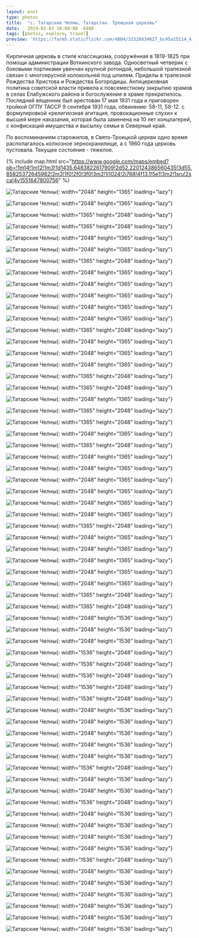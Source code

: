 ```yaml
---
layout: post
type: photos
title:  "с. Татарские Челны, Татарстан. Троицкая церковь"
date:   2019-03-03 10:00:00 -0400
tags: [photos, explore, travel]
preview: 'https://farm5.staticflickr.com/4804/31526634627_bc45a15114_k_d.jpg'
---
```


Кирпичная церковь в стиле классицизма, сооружённая в 1819-1825 при помощи администрации Воткинского завода. Односветный четверик с боковыми портиками увенчан крупной ротондой, небольшой трапезной связан с многоярусной колокольней под шпилем. Приделы в трапезной Рождества Христова и Рождества Богородицы. Антицерковная политика советской власти привела к повсеместному закрытию храмов в селах Елабужского района и богослужение в храме прекратилось. Последний вященник был арестован 17 мая 1931 года и приговорен тройкой ОГПУ ТАССР 9 сентября 1931 года, обвинение: 58-11, 58-12. с формулировкой «религиозная агитация, провокационные слухи» к высшей мере наказания, которая была заменена на 10 лет концлагерей, с конфискаций имущества и высылку семьи в Северный край.

По воспоминаниям старожилов, в Свято-Троицкой церкви одно время располагалось колхозное зернохранилище, а с 1960 года церковь пустовала. Текущее состояние - тяжелое.

{% include map.html src="https://www.google.com/maps/embed?pb=!1m14!1m12!1m3!1d1435.6483822617909!2d52.220124386560435!3d55.85825372645982!2m3!1f0!2f0!3f0!3m2!1i1024!2i768!4f13.1!5e1!3m2!1sru!2sca!4v1551647800756" %}

![Татарские Челны](https://live.staticflickr.com/7877/44649555400_52539cfd39_k.jpg){: width="2048" height="1365" loading="lazy"}

![Татарские Челны](https://live.staticflickr.com/4873/46466454741_2b4b5a282c_k.jpg){: width="2048" height="1365" loading="lazy"}

![Татарские Челны](https://live.staticflickr.com/7862/44649556290_364cf42b9a_k.jpg){: width="1365" height="2048" loading="lazy"}

![Татарские Челны](https://live.staticflickr.com/4899/31526629987_a959e200b3_k.jpg){: width="1365" height="2048" loading="lazy"}

![Татарские Челны](https://live.staticflickr.com/4878/44649557740_91c6d4099c_k.jpg){: width="2048" height="1365" loading="lazy"}

![Татарские Челны](https://live.staticflickr.com/4841/44649558830_28ff2c12c2_k.jpg){: width="2048" height="1365" loading="lazy"}

![Татарские Челны](https://live.staticflickr.com/7883/44649559510_201777dde6_k.jpg){: width="1365" height="2048" loading="lazy"}

![Татарские Челны](https://live.staticflickr.com/4804/31526634627_bc45a15114_k.jpg){: width="2048" height="1365" loading="lazy"}

![Татарские Челны](https://live.staticflickr.com/7803/31526635987_a4b8d403e6_k.jpg){: width="2048" height="1365" loading="lazy"}

![Татарские Челны](https://live.staticflickr.com/4836/44649561250_b061c0525b_k.jpg){: width="2048" height="1365" loading="lazy"}

![Татарские Челны](https://live.staticflickr.com/7871/44649562060_6e0578ac11_k.jpg){: width="2048" height="1365" loading="lazy"}

![Татарские Челны](https://live.staticflickr.com/7829/44649563390_d6a6a9fb31_k.jpg){: width="2048" height="1365" loading="lazy"}

![Татарские Челны](https://live.staticflickr.com/4889/44649565430_10b86ef772_k.jpg){: width="1365" height="2048" loading="lazy"}

![Татарские Челны](https://live.staticflickr.com/4869/44649567140_c07e3fd2f9_k.jpg){: width="2048" height="1365" loading="lazy"}

![Татарские Челны](https://live.staticflickr.com/7887/44649568790_aac6c2bbe5_k.jpg){: width="2048" height="1365" loading="lazy"}

![Татарские Челны](https://live.staticflickr.com/4831/44649570270_b234689dd5_k.jpg){: width="2048" height="1365" loading="lazy"}

![Татарские Челны](https://live.staticflickr.com/7815/44649571540_64737ba630_k.jpg){: width="1365" height="2048" loading="lazy"}

![Татарские Челны](https://live.staticflickr.com/7872/44649572770_547d28a3eb_k.jpg){: width="1365" height="2048" loading="lazy"}

![Татарские Челны](https://live.staticflickr.com/7810/44649574410_6d98db17de_k.jpg){: width="2048" height="1365" loading="lazy"}

![Татарские Челны](https://live.staticflickr.com/7891/44649551990_7de062c45d_k.jpg){: width="1365" height="2048" loading="lazy"}

![Татарские Челны](https://live.staticflickr.com/7900/44649575580_cb2bee1c05_k.jpg){: width="1365" height="2048" loading="lazy"}

![Татарские Челны](https://live.staticflickr.com/7806/44649577080_ea3e451128_k.jpg){: width="2048" height="1365" loading="lazy"}

![Татарские Челны](https://live.staticflickr.com/4873/46466473661_eb67ffd5fe_k.jpg){: width="1365" height="2048" loading="lazy"}

![Татарские Челны](https://live.staticflickr.com/4902/46466475021_6de01ff896_k.jpg){: width="2048" height="1365" loading="lazy"}

![Татарские Челны](https://live.staticflickr.com/4885/45553595245_36f09a9658_k.jpg){: width="2048" height="1365" loading="lazy"}

![Татарские Челны](https://live.staticflickr.com/7896/46466477751_2a93b62f88_k.jpg){: width="2048" height="1365" loading="lazy"}

![Татарские Челны](https://live.staticflickr.com/4872/45553596725_48b5767024_k.jpg){: width="2048" height="1365" loading="lazy"}

![Татарские Челны](https://live.staticflickr.com/7824/45553597995_73efc3c19f_k.jpg){: width="2048" height="1365" loading="lazy"}

![Татарские Челны](https://live.staticflickr.com/4895/46466481581_c6aa840ac4_k.jpg){: width="2048" height="1365" loading="lazy"}

![Татарские Челны](https://live.staticflickr.com/4860/45553599855_aec79981f0_k.jpg){: width="1365" height="2048" loading="lazy"}

![Татарские Челны](https://live.staticflickr.com/4909/46466483941_19b88145a5_k.jpg){: width="2048" height="1365" loading="lazy"}

![Татарские Челны](https://live.staticflickr.com/4825/46466485051_9719525e2b_k.jpg){: width="2048" height="1365" loading="lazy"}

![Татарские Челны](https://live.staticflickr.com/7831/45553602955_26ce6809c2_k.jpg){: width="2048" height="1365" loading="lazy"}

![Татарские Челны](https://live.staticflickr.com/7885/45743033794_eca00afae9_k.jpg){: width="2048" height="1365" loading="lazy"}

![Татарские Челны](https://live.staticflickr.com/4899/44649590920_39296bd283_k.jpg){: width="2048" height="1365" loading="lazy"}

![Татарские Челны](https://live.staticflickr.com/7916/45743035914_75399bb0cd_k.jpg){: width="1365" height="2048" loading="lazy"}

![Татарские Челны](https://live.staticflickr.com/4829/44649592550_055a2c6bc5_k.jpg){: width="1365" height="2048" loading="lazy"}

![Татарские Челны](https://live.staticflickr.com/4902/44649592960_8a7063fd32_k.jpg){: width="2048" height="1536" loading="lazy"}

![Татарские Челны](https://live.staticflickr.com/4820/45743038314_ff7c368b7f_k.jpg){: width="2048" height="1536" loading="lazy"}

![Татарские Челны](https://live.staticflickr.com/4879/44649594250_6f6ab97a27_k.jpg){: width="2048" height="1536" loading="lazy"}

![Татарские Челны](https://live.staticflickr.com/7858/45743039354_53d6d0a77e_k.jpg){: width="1536" height="2048" loading="lazy"}

![Татарские Челны](https://live.staticflickr.com/7869/44649595090_ab7030c525_k.jpg){: width="1536" height="2048" loading="lazy"}

![Татарские Челны](https://live.staticflickr.com/4868/44649595760_a28c2155de_k.jpg){: width="1536" height="2048" loading="lazy"}

![Татарские Челны](https://live.staticflickr.com/7819/45743040554_4e6e7eb5d3_k.jpg){: width="1536" height="2048" loading="lazy"}

![Татарские Челны](https://live.staticflickr.com/4850/45743041084_aac555f4a1_k.jpg){: width="1536" height="2048" loading="lazy"}

![Татарские Челны](https://live.staticflickr.com/7915/44649596990_1e87cf65e8_k.jpg){: width="2048" height="1536" loading="lazy"}

![Татарские Челны](https://live.staticflickr.com/7866/45743042024_290854a5d3_k.jpg){: width="2048" height="1536" loading="lazy"}

![Татарские Челны](https://live.staticflickr.com/4831/44649598350_0712657fdd_k.jpg){: width="2048" height="1536" loading="lazy"}

![Татарские Челны](https://live.staticflickr.com/4886/44649598710_3e141c373a_k.jpg){: width="2048" height="1536" loading="lazy"}

![Татарские Челны](https://live.staticflickr.com/4827/44649599220_bdbb38ef20_k.jpg){: width="2048" height="1536" loading="lazy"}

![Татарские Челны](https://live.staticflickr.com/7911/45553605015_f65bfd3638_k.jpg){: width="1536" height="2048" loading="lazy"}

![Татарские Челны](https://live.staticflickr.com/7896/32593853688_278135be99_k.jpg){: width="2048" height="1536" loading="lazy"}

![Татарские Челны](https://live.staticflickr.com/7810/45553605625_daaa132000_k.jpg){: width="2048" height="1536" loading="lazy"}

![Татарские Челны](https://live.staticflickr.com/7907/32593854548_306e47a811_k.jpg){: width="1536" height="2048" loading="lazy"}

![Татарские Челны](https://live.staticflickr.com/7830/44649602620_5a76601f43_k.jpg){: width="2048" height="1536" loading="lazy"}

![Татарские Челны](https://live.staticflickr.com/7891/46466453841_02828bc3a8_k.jpg){: width="2048" height="1536" loading="lazy"}

![Татарские Челны](https://live.staticflickr.com/4812/44649555040_bbde9770d0_k.jpg){: width="2048" height="1536" loading="lazy"}

![Татарские Челны](https://live.staticflickr.com/7834/46466453261_e55118cb54_k.jpg){: width="2048" height="1536" loading="lazy"}

![Татарские Челны](https://live.staticflickr.com/7832/44649554380_3f0a574c53_k.jpg){: width="1536" height="2048" loading="lazy"}

![Татарские Челны](https://live.staticflickr.com/7809/46466452541_80547181dc_k.jpg){: width="2048" height="1536" loading="lazy"}

![Татарские Челны](https://live.staticflickr.com/7867/44649553760_40dd1268d5_k.jpg){: width="2048" height="1536" loading="lazy"}

![Татарские Челны](https://live.staticflickr.com/4821/46466451791_95dad06b9b_k.jpg){: width="2048" height="1536" loading="lazy"}

![Татарские Челны](https://live.staticflickr.com/4854/44649552950_189a70ca5d_k.jpg){: width="2048" height="1536" loading="lazy"}

![Татарские Челны](https://live.staticflickr.com/7802/46466451121_e64642ebe2_k.jpg){: width="2048" height="1536" loading="lazy"}

![Татарские Челны](https://live.staticflickr.com/4879/46466450091_29cfcc4ba8_k.jpg){: width="2048" height="1536" loading="lazy"}
